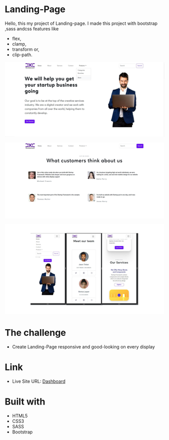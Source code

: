 # Landing-Page

Hello, this my project of Landing-page. I made this project with
bootstrap ,sass andcss features like
  * flex,
  * clamp,
  * transform or,
  * clip-path.

![Alt text](readme-img/desktop-home.jpg)

![Alt text](readme-img/desktop-opinions.jpg)

![Alt text](readme-img/mobile-view.jpeg)

# The challenge

- Create Landing-Page responsive and good-looking on every display

# Link

- Live Site URL: <a class="d-inline-block mx-2" href="https://marcinmierzwa.github.io/Landing-Page/">Dashboard
  </a>

# Built with

- HTML5
- CSS3
- SASS
- Bootstrap
